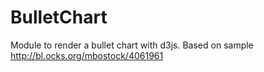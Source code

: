 # BulletChart
Module to render a bullet chart with d3js. Based on sample http://bl.ocks.org/mbostock/4061961
